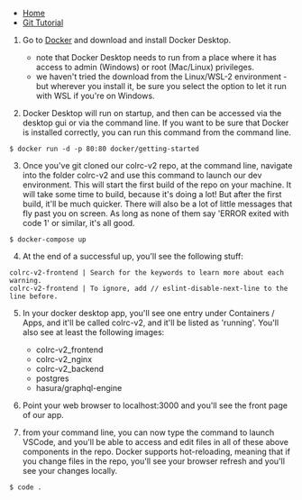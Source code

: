 - [Home](README.md)
- [Git Tutorial](git.md)

1. Go to [Docker](https://www.docker.com/get-started) and download and install Docker Desktop.

    - note that Docker Desktop needs to run from a place where it has access to admin (Windows) or root (Mac/Linux) privileges.
    - we haven't tried the download from the Linux/WSL-2 environment - but wherever you install it, be sure you select the option to let it run with WSL if you're on Windows.

2. Docker Desktop will run on startup, and then can be accessed via the desktop gui or via the command line.  If you want to be sure that Docker is installed correctly, you can run this command from the command line.

```
$ docker run -d -p 80:80 docker/getting-started

```

3. Once you've git cloned our colrc-v2 repo, at the command line, navigate into the folder colrc-v2 and use this command to launch our dev environment.  This will start the first build of the repo on your machine.  It will take some time to build, because it's doing a lot!  But after the first build, it'll be much quicker.  There will also be a lot of little messages that fly past you on screen.  As long as none of them say 'ERROR exited with code 1' or similar, it's all good. 

```
$ docker-compose up

```
4. At the end of a successful up, you'll see the following stuff:

``` 
colrc-v2-frontend | Search for the keywords to learn more about each warning.
colrc-v2-frontend | To ignore, add // eslint-disable-next-line to the line before.

```
5.  In your docker desktop app, you'll see one entry under Containers / Apps, and it'll be called colrc-v2, and it'll be listed as 'running'.  You'll also see at least the following images:

    - colrc-v2_frontend
    - colrc-v2_nginx
    - colrc-v2_backend
    - postgres
    - hasura/graphql-engine

6.  Point your web browser to localhost:3000 and you'll see the front page of our app.

7.  from your command line, you can now type the command to launch VSCode, and you'll be able to access and edit files in all of these above components in the repo.  Docker supports hot-reloading, meaning that if you change files in the repo, you'll see your browser refresh and you'll see your changes locally.  

```
$ code .

```




